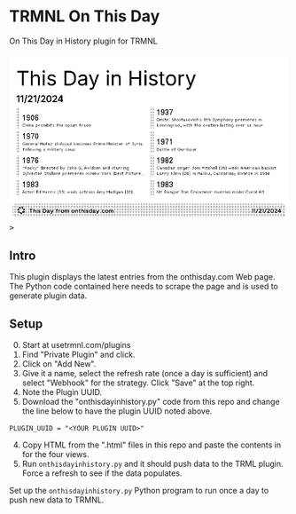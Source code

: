 # TRMNL On This Day

On This Day in History plugin for TRMNL

<kbd>![on-this-day-plugin](https://github.com/frethop/TRMNL-thisday/blob/main/onthisday.png)></kbd>

## Intro
This plugin displays the latest entries from the onthisday.com Web page.  The Python code contained here needs to scrape the page and is used to generate plugin data.

## Setup
0. Start at usetrmnl.com/plugins
1. Find "Private Plugin" and click.
2. Click on "Add New".
3. Give it a name, select the refresh rate (once a day is sufficient) and select "Webhook" for the strategy. Click "Save" at the top right.
4. Note the Plugin UUID.
5. Download the "onthisdayinhistory.py" code from this repo and change the line below to have the plugin UUID noted above.
```
PLUGIN_UUID = "<YOUR PLUGIN UUID>"
```
4. Copy HTML from the ".html" files in this repo and paste the contents in for the four views.
5. Run ``onthisdayinhistory.py`` and it should push data to the TRML plugin.  Force a refresh to see if the data populates.

Set up the ``onthisdayinhistory.py`` Python program to run once a day to push new data to TRMNL.
